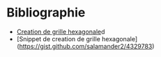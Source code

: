 Bibliographie
=============
* [Creation de grille hexagonale](http://www.redblobgames.com/grids/hexagons/)d
* [Snippet de creation de grille hexagonale] (https://gist.github.com/salamander2/4329783)
